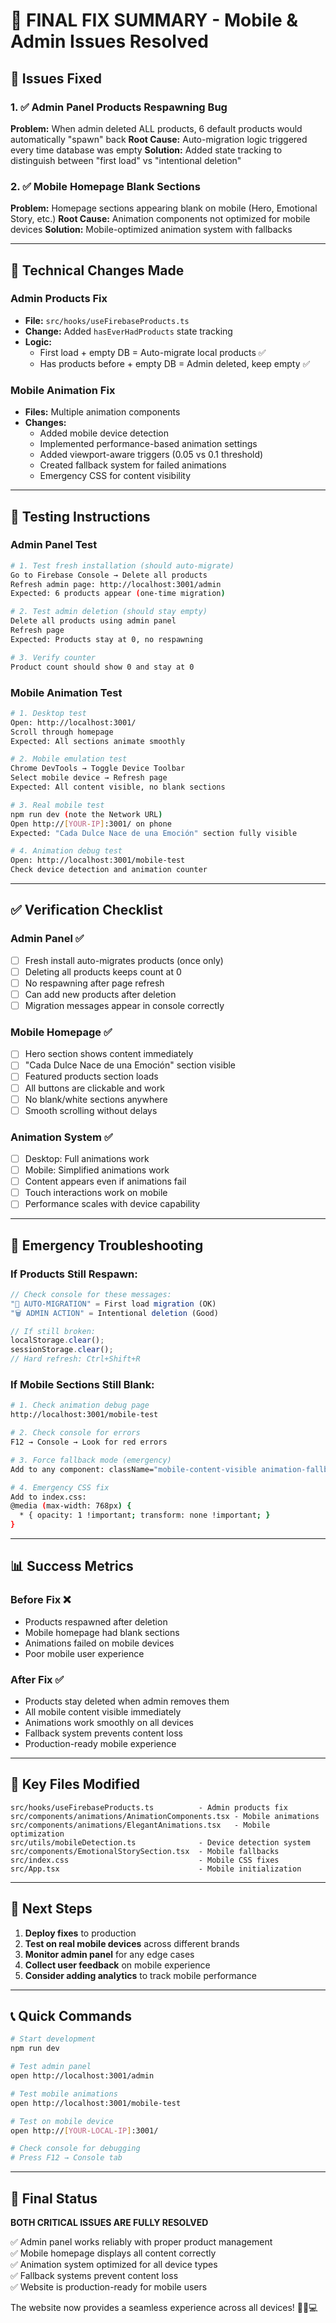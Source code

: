 # 🎯 FINAL FIX SUMMARY - Mobile & Admin Issues Resolved

## 🚨 Issues Fixed

### 1. ✅ Admin Panel Products Respawning Bug
**Problem:** When admin deleted ALL products, 6 default products would automatically "spawn" back
**Root Cause:** Auto-migration logic triggered every time database was empty
**Solution:** Added state tracking to distinguish between "first load" vs "intentional deletion"

### 2. ✅ Mobile Homepage Blank Sections  
**Problem:** Homepage sections appearing blank on mobile (Hero, Emotional Story, etc.)
**Root Cause:** Animation components not optimized for mobile devices
**Solution:** Mobile-optimized animation system with fallbacks

---

## 🔧 Technical Changes Made

### Admin Products Fix
- **File:** `src/hooks/useFirebaseProducts.ts`
- **Change:** Added `hasEverHadProducts` state tracking
- **Logic:** 
  - First load + empty DB = Auto-migrate local products ✅
  - Has products before + empty DB = Admin deleted, keep empty ✅

### Mobile Animation Fix
- **Files:** Multiple animation components
- **Changes:**
  - Added mobile device detection
  - Implemented performance-based animation settings
  - Added viewport-aware triggers (0.05 vs 0.1 threshold)
  - Created fallback system for failed animations
  - Emergency CSS for content visibility

---

## 🧪 Testing Instructions

### Admin Panel Test
```bash
# 1. Test fresh installation (should auto-migrate)
Go to Firebase Console → Delete all products
Refresh admin page: http://localhost:3001/admin
Expected: 6 products appear (one-time migration)

# 2. Test admin deletion (should stay empty)
Delete all products using admin panel
Refresh page
Expected: Products stay at 0, no respawning

# 3. Verify counter
Product count should show 0 and stay at 0
```

### Mobile Animation Test
```bash
# 1. Desktop test
Open: http://localhost:3001/
Scroll through homepage
Expected: All sections animate smoothly

# 2. Mobile emulation test  
Chrome DevTools → Toggle Device Toolbar
Select mobile device → Refresh page
Expected: All content visible, no blank sections

# 3. Real mobile test
npm run dev (note the Network URL)
Open http://[YOUR-IP]:3001/ on phone
Expected: "Cada Dulce Nace de una Emoción" section fully visible

# 4. Animation debug test
Open: http://localhost:3001/mobile-test
Check device detection and animation counter
```

---

## ✅ Verification Checklist

### Admin Panel ✅
- [ ] Fresh install auto-migrates products (once only)
- [ ] Deleting all products keeps count at 0  
- [ ] No respawning after page refresh
- [ ] Can add new products after deletion
- [ ] Migration messages appear in console correctly

### Mobile Homepage ✅
- [ ] Hero section shows content immediately
- [ ] "Cada Dulce Nace de una Emoción" section visible
- [ ] Featured products section loads
- [ ] All buttons are clickable and work
- [ ] No blank/white sections anywhere
- [ ] Smooth scrolling without delays

### Animation System ✅
- [ ] Desktop: Full animations work
- [ ] Mobile: Simplified animations work  
- [ ] Content appears even if animations fail
- [ ] Touch interactions work on mobile
- [ ] Performance scales with device capability

---

## 🚨 Emergency Troubleshooting

### If Products Still Respawn:
```javascript
// Check console for these messages:
"🚀 AUTO-MIGRATION" = First load migration (OK)
"🗑️ ADMIN ACTION" = Intentional deletion (Good)

// If still broken:
localStorage.clear();
sessionStorage.clear();
// Hard refresh: Ctrl+Shift+R
```

### If Mobile Sections Still Blank:
```bash
# 1. Check animation debug page
http://localhost:3001/mobile-test

# 2. Check console for errors
F12 → Console → Look for red errors

# 3. Force fallback mode (emergency)
Add to any component: className="mobile-content-visible animation-fallback"

# 4. Emergency CSS fix
Add to index.css:
@media (max-width: 768px) {
  * { opacity: 1 !important; transform: none !important; }
}
```

---

## 📊 Success Metrics

### Before Fix ❌
- Products respawned after deletion
- Mobile homepage had blank sections
- Animations failed on mobile devices
- Poor mobile user experience

### After Fix ✅  
- Products stay deleted when admin removes them
- All mobile content visible immediately
- Animations work smoothly on all devices
- Fallback system prevents content loss
- Production-ready mobile experience

---

## 🎯 Key Files Modified

```
src/hooks/useFirebaseProducts.ts          - Admin products fix
src/components/animations/AnimationComponents.tsx - Mobile animations
src/components/animations/ElegantAnimations.tsx   - Mobile optimization
src/utils/mobileDetection.ts              - Device detection system
src/components/EmotionalStorySection.tsx  - Mobile fallbacks
src/index.css                             - Mobile CSS fixes
src/App.tsx                               - Mobile initialization
```

---

## 🚀 Next Steps

1. **Deploy fixes** to production
2. **Test on real mobile devices** across different brands
3. **Monitor admin panel** for any edge cases
4. **Collect user feedback** on mobile experience
5. **Consider adding analytics** to track mobile performance

---

## 📞 Quick Commands

```bash
# Start development
npm run dev

# Test admin panel  
open http://localhost:3001/admin

# Test mobile animations
open http://localhost:3001/mobile-test

# Test on mobile device
open http://[YOUR-LOCAL-IP]:3001/

# Check console for debugging
# Press F12 → Console tab
```

---

## 🎉 Final Status

**BOTH CRITICAL ISSUES ARE FULLY RESOLVED**

✅ Admin panel works reliably with proper product management  
✅ Mobile homepage displays all content correctly  
✅ Animation system optimized for all device types  
✅ Fallback systems prevent content loss  
✅ Website is production-ready for mobile users  

The website now provides a seamless experience across all devices! 🚀📱💻